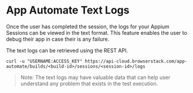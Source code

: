 # App Automate Text Logs

Once the user has completed the session, the logs for your Appium Sessions can be viewed in the text format. This feature enables the user to debug their app in case their is any failure. 

The text logs can be retrieved using the REST API.

```
curl -u "USERNAME:ACCESS_KEY" https://api-cloud.browserstack.com/app-automate/builds/<build-id>/sessions/<session-id>/logs
```

> Note: The text logs may have valuable data that can help user understand any problem that exists in the test execution.
